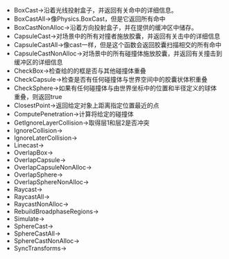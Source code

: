 - BoxCast->沿着光线投射盒子，并返回有关命中的详细信息。
- BoxCastAll->像Physics.BoxCast，但是它返回所有命中
- BoxCastNonAlloc->沿着方向投射盒子，并在提供的缓冲区中储存。
- CapsuleCast->对场景中的所有对撞者施放胶囊，并返回有关击中的详细信息
- CapsuleCastAll->像cast一样，但是这个函数会返回胶囊扫描相交的所有命中
- CapsuleCastNonAlloc->对场景中的所有碰撞体施放胶囊，并返回有关撞击到缓冲区的详细信息
- CheckBox->检查给的的框是否与其他碰撞体重叠
- CheckCapsule->检查是否有任何碰撞体与世界空间中的胶囊状体积重叠
- CheckSphere->如果有任何碰撞体与由世界坐标中的位置和半径定义的球体重叠，则返回true
- ClosestPoint->返回给定对象上距离指定位置最近的点
- ComputePenetration->计算将给定的碰撞体
- GetIgnoreLayerCollision->取得层1和层2是否冲突
- IgnoreCollision->
- IgnoreLaterCollision->
- Linecast->
- OverlapBox->
- OverlapCapsule->
- OverlapCapsuleNonAlloc->
- OverlapSphere->
- OverlapSphereNonAlloc->
- Raycast->
- RaycastAll->
- RaycastNonAlloc->
- RebuildBroadphaseRegions->
- Simulate->
- SphereCast->
- SphereCastAll->
- SphereCastNonAlloc->
- SyncTransforms->
